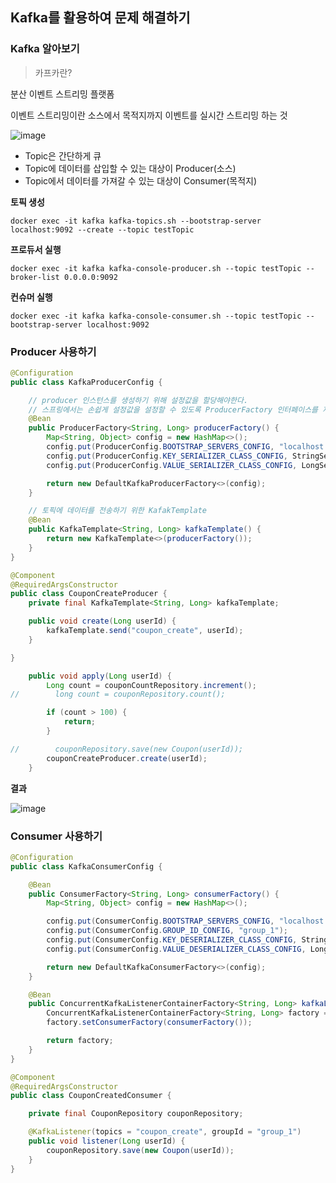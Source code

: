 ## Kafka를 활용하여 문제 해결하기

### Kafka 알아보기 

> 카프카란?

분산 이벤트 스트리밍 플랫폼

이벤트 스트리밍이란 소스에서 목적지까지 이벤트를 실시간 스트리밍 하는 것

![image](https://github.com/yoon-youngjin/spring-study/assets/83503188/a513a091-4b01-4d89-8476-370b6a794efd)
- Topic은 간단하게 큐 
- Topic에 데이터를 삽입할 수 있는 대상이 Producer(소스)
- Topic에서 데이터를 가져갈 수 있는 대상이 Consumer(목적지)

**토픽 생성**

```
docker exec -it kafka kafka-topics.sh --bootstrap-server localhost:9092 --create --topic testTopic
```

**프로듀서 실행**

```
docker exec -it kafka kafka-console-producer.sh --topic testTopic --broker-list 0.0.0.0:9092
```

**컨슈머 실행**

```
docker exec -it kafka kafka-console-consumer.sh --topic testTopic --bootstrap-server localhost:9092
```

### Producer 사용하기

```java
@Configuration
public class KafkaProducerConfig {

    // producer 인스턴스를 생성하기 위해 설정값을 할당해야한다.
    // 스프링에서는 손쉽게 설정값을 설정할 수 있도록 ProducerFactory 인터페이스를 제공
    @Bean
    public ProducerFactory<String, Long> producerFactory() {
        Map<String, Object> config = new HashMap<>();
        config.put(ProducerConfig.BOOTSTRAP_SERVERS_CONFIG, "localhost:9092"); // 서버 정보
        config.put(ProducerConfig.KEY_SERIALIZER_CLASS_CONFIG, StringSerializer.class);
        config.put(ProducerConfig.VALUE_SERIALIZER_CLASS_CONFIG, LongSerializer.class);

        return new DefaultKafkaProducerFactory<>(config);
    }

    // 토픽에 데이터를 전송하기 위한 KafakTemplate
    @Bean
    public KafkaTemplate<String, Long> kafkaTemplate() {
        return new KafkaTemplate<>(producerFactory());
    }
}
```

```java
@Component
@RequiredArgsConstructor
public class CouponCreateProducer {
    private final KafkaTemplate<String, Long> kafkaTemplate;

    public void create(Long userId) {
        kafkaTemplate.send("coupon_create", userId);
    }

}
```

```java
    public void apply(Long userId) {
        Long count = couponCountRepository.increment();
//        long count = couponRepository.count();

        if (count > 100) {
            return;
        }

//        couponRepository.save(new Coupon(userId));
        couponCreateProducer.create(userId);
    }
```

**결과**

![image](https://github.com/yoon-youngjin/spring-study/assets/83503188/4c2c2b98-ce92-447c-8fe4-39103433416d)

### Consumer 사용하기

```java
@Configuration
public class KafkaConsumerConfig {

    @Bean
    public ConsumerFactory<String, Long> consumerFactory() {
        Map<String, Object> config = new HashMap<>();

        config.put(ConsumerConfig.BOOTSTRAP_SERVERS_CONFIG, "localhost:9092");
        config.put(ConsumerConfig.GROUP_ID_CONFIG, "group_1");
        config.put(ConsumerConfig.KEY_DESERIALIZER_CLASS_CONFIG, StringDeserializer.class);
        config.put(ConsumerConfig.VALUE_DESERIALIZER_CLASS_CONFIG, LongDeserializer.class);

        return new DefaultKafkaConsumerFactory<>(config);
    }

    @Bean
    public ConcurrentKafkaListenerContainerFactory<String, Long> kafkaListenerContainerFactory() {
        ConcurrentKafkaListenerContainerFactory<String, Long> factory = new ConcurrentKafkaListenerContainerFactory<>();
        factory.setConsumerFactory(consumerFactory());

        return factory;
    }
}
```

```java
@Component
@RequiredArgsConstructor
public class CouponCreatedConsumer {

    private final CouponRepository couponRepository;

    @KafkaListener(topics = "coupon_create", groupId = "group_1")
    public void listener(Long userId) {
        couponRepository.save(new Coupon(userId));
    }
}
```